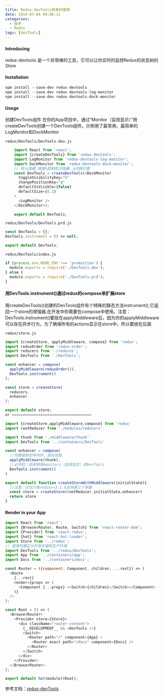 ```yaml
---
title: Redux-devTools简单的使用
date: 2019-07-04 09:06:11
categories: 
  - 技术
  - Redux
tags: [devTools]
---
```

#### Introducing
redux-devtools 是一个非常棒的工具，它可以让你实时的监控Redux的状态树的Store

#### Installation
```javascript
npm install --save-dev redux-devtools
npm install --save-dev redux-devtools-log-monitor
npm install --save-dev redux-devtools-dock-monitor
```
<!-- more -->
#### Usege
创建DevTools组件
在你的App项目中，通过“Monitor（监视显示）”用createDevTools创建一个DevTools组件。示例用了最常用，最简单的LogMonitor和DockMonitor

`redux/DevTools/DevTools.dev.js`
```javascript
    import React from 'react';
    import {createDevTools} from 'redux-devtools';
    import LogMonitor from 'redux-devtools-log-monitor';
    import DockMonitor from 'redux-devtools-dock-monitor';
    // 默认隐藏,键盘h控制显示隐藏，q切换位置
    const DevTools = createDevTools(<DockMonitor
      toggleVisibilityKey="h"
      changePositionKey="q"
      defaultIsVisible={false}
      defaultSize={0.2}
    >
      <LogMonitor />
    </DockMonitor>);

    export default DevTools;
```
`redux/DevTools/DevTools.prd.js`
```javascript
const DevTools = {};
DevTools.instrument = () => null;

export default DevTools;

```
`redux/DevTools/index.js`
```javascript
if (process.env.NODE_ENV !== 'production') {
  module.exports = require('./DevTools.dev');
} else {
  module.exports = require('./DevTools.prd');
}
```

#### 用DevTools.instrument()通过redux的compose来扩展store
用createDevTools()创建的DevTools组件有个特殊的静态方法instrument(),它返回一个store的增强器,在开发中你需要在compose中使用。注意：DevTools.instrument()要放在applyMiddleware后，因为你的applyMiddleware可以存在异步行为，为了确保所有的actions显示在store中，所以要放在后面

 
`redux/store.js`
```javascript
import {createStore, applyMiddleware, compose} from 'redux';
import reduxOrder from 'redux-order';
import reducers from './reduces';
import DevTools from './DevTools';

const enhancer = compose(
  applyMiddleware(reduxOrder()),
  DevTools.instrument()
);

const store = createStore(
  reducers,
  enhancer
);

export default store;
or ====================================

import {createStore,applyMiddleware,compose} from 'redux'
import rootReducer from './modules/reducers'

import thunk from './middleware/thunk'
import DevTools from '../containers/DevTools'

const enhancer = compose(
  //你要使用的中间件，放在前面
  applyMiddleware(thunk),
  //必须的！启用带有monitors（监视显示）的DevTools
  DevTools.instrument()
)

export default function createStoreWithMiddleware(initialState){
  //注意：仅仅只有redux>=3.1.0支持第三个参数
  const store = createStore(rootReducer,initialState,enhancer)
  return store
}
```

#### Render <DevTools /> in your App
```javascript
import React from 'react';
import {BrowserRouter, Route, Switch} from 'react-router-dom';
import {Provider} from 'react-redux';
import {hot} from 'react-hot-loader';
import Store from '../redux';
// 使用时要区分开发环境和生产环境
import DevTools from '../redux/DevTools';
import App from '../containers/app';
import Docs from '../containers/docs';

const Router = ({component: Component, children, ...rest}) => (
  <Route
    {...rest}
    render={props => (
      <Component {...props} ><Switch>{children}</Switch></Component>
    )}
  />
);

const Root = () => (
  <BrowserRouter>
    <Provider store={Store}>
      <div className="router-content">
        {__DEVELOPMENT__ && <DevTools />}
        <Switch>
          <Router path="/" component={App} >
            <Router exact path="/docs" component={Docs} />
          </Router>
        </Switch>
      </div>
    </Provider>
  </BrowserRouter>
);

export default hot(module)(Root);

```
 
参考文档：<a href="https://link.jianshu.com?t=https://github.com/gaearon/redux-devtools" target="_blank" rel="nofollow">redux-devTools</a>